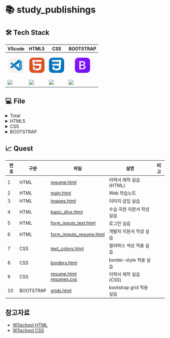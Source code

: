# 📚 study_publishings

## 🛠️ Tech Stack

|<center>VScode</center>|<center>HTML5</center>|<center>CSS</center>|<center>BOOTSTRAP</center>|
|--|--|--|--|
|<p align="center"><img alt="vscode" src="./icons/VSCode-Light.svg" width="48"></p>|<p align="center"><img alt="html" src="./icons/HTML.svg" width="48"></p>|<p align="center"><img alt="css" src="./icons/CSS.svg" width="48"></p>|<p align="center"><img alt="bootstrap" src="./icons/Bootstrap.svg" width="48"></p>| 
|<img src="https://img.shields.io/badge/visual studio code-007ACC?style=for-the-badge&logo=visualstudiocode&logoColor=white">|<img src="https://img.shields.io/badge/HTML5-E34F26?style=for-the-badge&logo=html5&logoColor=white">|<img src="https://img.shields.io/badge/CSS-1572B6?style=for-the-badge&logo=css3&logoColor=white">|<img src="https://img.shields.io/badge/bootstrap-7952B3?style=for-the-badge&logo=bootstrap&logoColor=white">|

## 💻 File

<!-- Total -->
<details>
<summary>Total</summary>

|번호|구분|파일|설명|비고|
|--|--|--|--|--|
|1|Practice|[temp.html](./docs/temp.html)|하위경로 이동 연습||
|2|ALL|[main.html](./docs/main.html)|Web 학습노트||
</details>

<!-- HTML5 -->
<details>
<summary>HTML5</summary>

|번호|구분|파일|설명|비고|
|--|--|--|--|--|
|1|Basic|[temp.html](./docs/HTMLs/temp.html)|HTML 기초|h1|
|2|Basic|[welcome.html](./docs/HTMLs/welcome.html)|div tag 학습|div|
|3|Table|[tables.html](./docs/HTMLs/tables.html)|table tag 학습|table|
|4|Link|[links.html](./docs/HTMLs/links.html)|a tag 학습|a:link|
|5|Image|[images.html](./docs/HTMLs/images.html)|img tag 학습|img|
|6|List|[lists.html](./docs/HTMLs/lists.html)|list tag 학습|li|
|7|Form and Input|[forms_inputs.html](./docs/HTMLs/forms_inputs.html)|input tag 학습|form_input|
|8|Form and Input|[form_input_types.html](./docs/HTMLs/form_input_types.html)|input tag 종류 학습|form_input_type|
|9|Form and Select|[form_selects.html](./docs/HTMLs/form_selects.html)|select tag 학습|select|
</details>

<!-- CSS -->
<details>
<summary>CSS</summary>

|번호|구분|파일|설명|비고|
|--|--|--|--|--|
|1|Selector type|[welcome.html](./docs/CSSs/welcome.html)|CSS 기초|style|
|2|CSS Font|[texts.html](./docs/CSSs/texts.html)|text tag에 style 적용 학습|text|
|3|Selector type|[selectors_tag.html](./docs/CSSs/selectors_tag.html)|selector tag 학습|main, h1, div|
|4|Color Code type|[colors.html](./docs/CSSs/colors.html)|tag에 색상 적용 학습(font)|style="color: ;"|
|5|Box model|[borders.html](./docs/CSSs/borders.html)|tag에 색상 적용 학습(border)|border|
|6|Box model|[boxmodels.html](./docs/CSSs/boxmodels.html)|tag에 style 적용 학습(boxmodel)|boxmodel|
|7|Font|[fonts.html](./docs/CSSs/fonts.html)|tag에 font style 적용 학습(font)|font|
|8|Selector|[selectors_combinators.html](./docs/CSSs/selectors_combinators.html)<br>[selectors_combinators.css](./docs/css/selectors_combinators.css)|combinator를 활용한 style 적용 학습|combinator|
|9|Selector|[selector_pseudoclass.html](./docs/CSSs/selector_pseudoclass.html)<br>[selector_pseudoclass.css](./docs/css/selector_pseudoclass.css)|tag에 특수상태 적용 학습(pseudo class)|pseudo class|
|10|Display|[displays.html](./docs/CSSs/displays.html)<br>[commons.css](./docs/css/commons.css)<br>[displays.css](./docs/css/displays.css)|tag에 style 적용 학습(display)|display|
|11|Display|[displays_inlineblock.html](./docs/CSSs/displays_inlineblock.html)<br>[displays_inlineblock.css](./docs/css/displays_inlineblock.css)|tag에 style 적용 학습(display_inlineblock)|display_inlineblock|
|12|Grid|[grids.html](./docs/CSSs/grids.html)<br>[grids.css](./docs/css/grids.css)|grid 적용 학습|grid|
|13|Grid|[grid_menu.html](./docs/CSSs/grid_menu.html)<br>[grid_menu.css](./docs/css/grid_menu.css)|grid 적용 학습(menu)|grid|
|14|Font icon|[font_icons.html](./docs/CSSs/font_icons.html)|font_icon 삽입 학습|font_icon|
</details>

<!-- BOOTSTRAP -->
<details>
<summary>BOOTSTRAP</summary>

|번호|구분|파일|설명|비고|
|--|--|--|--|--|
|1|Basic|[standard.html](./docs/bootstraps/standard.html)|BOOTSTRAP 기초|class="'|
|2|Container|[containers.html](./docs/bootstraps/containers.html)|container class 학습|class="container"|
|3|Color|[colors.html](./docs/bootstraps/colors.html)<br>[colors.css](./docs/css/colors.css)|color class 학습|class="color"|
|4|Grid|[grids.html](./docs/bootstraps/grids.html)|grid class 학습|class="row col"|
|5|Card|[cards.html](./docs/bootstraps/cards.html)<br>[cards.css](./docs/css/cards.css)|card class 학습|class="card"|
|6|Button|[buttons.html](./docs/bootstraps/buttons.html)|button tag에 class style 적용 학습|button|
|7|Table|[tables.html](./docs/bootstraps/tables.html)|table tag에 class style 적용 학습|table|
|8|Form|[forms.html](./docs/bootstraps/forms.html)|form tag에 class style 적용 학습|form|
|9|Navigation|[navs.html](./docs/bootstraps/navs.html)|네비게이션 적용 학습|nav|
|10|Dropdown|[dropdowns.html](./docs/bootstraps/dropdowns.html)|드랍다운 메뉴 적용 학습|Dropdown|
|11|Pagination|[paginations.html](./docs/bootstraps/paginations.html)|페이지네이션 적용 학습|Pagination|
|12|Parameter|[parameters_query.html](./docs/bootstraps/parameters_query.html)|get, post로 파라미터 전달 학습|Get, Post|
</details>

## 📈 Quest

|번호|구분|파일|설명|비고|
|--|--|--|--|--|
|1|HTML|[resume.html](./docs/quests/HTMLs/resume.html)|이력서 제작 실습(HTML)||
|2|HTML|[main.html](./docs/quests/HTMLs/main.html)|Web 학습노트||
|3|HTML|[images.html](./docs/quests/HTMLs/images.html)|이미지 삽입 실습||
|4|HTML|[basic_divs.html](./docs/quests/HTMLs/basic_divs.html)|수습 국원 지원서 작성 실습||
|5|HTML|[form_inputs_text.html](./docs/quests/HTMLs/form_inputs_text.html)|로그인 실습||
|6|HTML|[form_imputs_resume.html](./docs/quests/HTMLs/form_imputs_resume.html)|개발자 지원서 작성 실습||
|7|CSS|[text_colors.html](./docs/quests/CSSs/text_colors.html)|컬러박스 색상 적용 실습||
|8|CSS|[borders.html](./docs/quests/CSSs/borders.html)|border-style 적용 실습||
|9|CSS|[resume.html](./docs/quests/CSSs/resume.html)<br>[resumes.css](./docs/quests/css/resumes.css)|이력서 제작 실습(CSS)||
|10|BOOTSTRAP|[grids.html](./docs/bootstraps/grids.html)|bootstrap grid 적용 실습||

## 참고자료

- [W3school HTML](https://www.w3schools.com/html/default.asp)
- [W3school CSS](https://www.w3schools.com/css/default.asp)